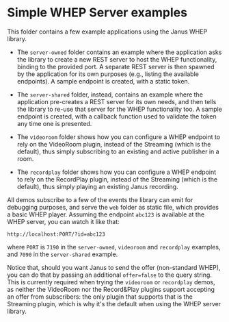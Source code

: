 Simple WHEP Server examples
===========================

This folder contains a few example applications using the Janus WHEP library.

* The `server-owned` folder contains an example where the application asks the library to create a new REST server to host the WHEP functionality, binding to the provided port. A separate REST server is then spawned by the application for its own purposes (e.g., listing the available endpoints). A sample endpoint is created, with a static token.

* The `server-shared` folder, instead, contains an example where the application pre-creates a REST server for its own needs, and then tells the library to re-use that server for the WHEP functionality too. A sample endpoint is created, with a callback function used to validate the token any time one is presented.

* The `videoroom` folder shows how you can configure a WHEP endpoint to rely on the VideoRoom plugin, instead of the Streaming (which is the default), thus simply subscribing to an existing and active publisher in a room.

* The `recordplay` folder shows how you can configure a WHEP endpoint to rely on the RecordPlay plugin, instead of the Streaming (which is the default), thus simply playing an existing Janus recording.

All demos subscribe to a few of the events the library can emit for debugging purposes, and serve the `web` folder as static file, which provides a basic WHEP player. Assuming the endpoint `abc123` is available at the WHEP server, you can watch it like that:

	http://localhost:PORT/?id=abc123

where `PORT` is `7190` in the `server-owned`, `videoroom` and `recordplay` examples, and `7090` in the `server-shared` example.

Notice that, should you want Janus to send the offer (non-standard WHEP), you can do that by passing an additional `offer=false` to the query string. This is currently required when trying the `videoroom` or `recordplay` demos, as neither the VideoRoom nor the Record&Play plugins support accepting an offer from subscribers: the only plugin that supports that is the Streaming plugin, which is why it's the default when using the WHEP server library.
